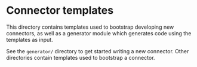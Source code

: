 # Connector templates

This directory contains templates used to bootstrap developing new connectors, as well as a generator module which generates code using the templates as input. 

See the `generator/` directory to get started writing a new connector. 
Other directories contain templates used to bootstrap a connector. 
